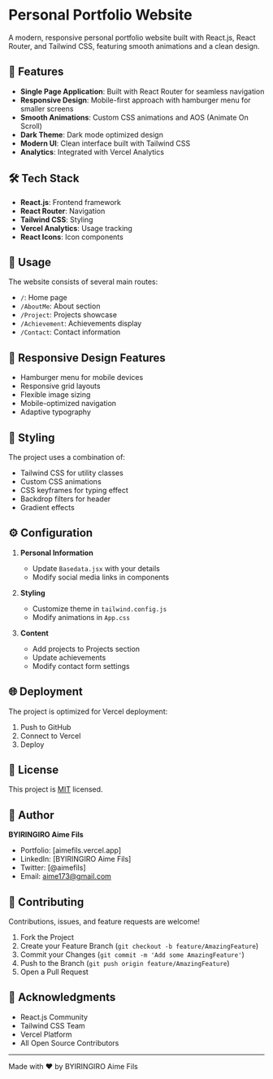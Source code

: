 # Personal Portfolio Website

A modern, responsive personal portfolio website built with React.js, React Router, and Tailwind CSS, featuring smooth animations and a clean design.

## 🚀 Features

- **Single Page Application**: Built with React Router for seamless navigation
- **Responsive Design**: Mobile-first approach with hamburger menu for smaller screens
- **Smooth Animations**: Custom CSS animations and AOS (Animate On Scroll)
- **Dark Theme**: Dark mode optimized design
- **Modern UI**: Clean interface built with Tailwind CSS
- **Analytics**: Integrated with Vercel Analytics

## 🛠️ Tech Stack

- **React.js**: Frontend framework
- **React Router**: Navigation
- **Tailwind CSS**: Styling
- **Vercel Analytics**: Usage tracking
- **React Icons**: Icon components


## 🔧 Usage

The website consists of several main routes:
- `/`: Home page
- `/AboutMe`: About section
- `/Project`: Projects showcase
- `/Achievement`: Achievements display
- `/Contact`: Contact information

## 📱 Responsive Design Features

- Hamburger menu for mobile devices
- Responsive grid layouts
- Flexible image sizing
- Mobile-optimized navigation
- Adaptive typography

## 🎨 Styling

The project uses a combination of:
- Tailwind CSS for utility classes
- Custom CSS animations
- CSS keyframes for typing effect
- Backdrop filters for header
- Gradient effects

## ⚙️ Configuration

1. **Personal Information**
   - Update `Basedata.jsx` with your details
   - Modify social media links in components

2. **Styling**
   - Customize theme in `tailwind.config.js`
   - Modify animations in `App.css`

3. **Content**
   - Add projects to Projects section
   - Update achievements
   - Modify contact form settings

## 🌐 Deployment

The project is optimized for Vercel deployment:

1. Push to GitHub
2. Connect to Vercel
3. Deploy

## 📝 License

This project is [MIT](LICENSE) licensed.

## 👤 Author

**BYIRINGIRO Aime Fils**

- Portfolio: [aimefils.vercel.app]
- LinkedIn: [BYIRINGIRO Aime Fils]
- Twitter: [@aimefils]
- Email: aime173@gmail.com

## 🤝 Contributing

Contributions, issues, and feature requests are welcome!

1. Fork the Project
2. Create your Feature Branch (`git checkout -b feature/AmazingFeature`)
3. Commit your Changes (`git commit -m 'Add some AmazingFeature'`)
4. Push to the Branch (`git push origin feature/AmazingFeature`)
5. Open a Pull Request

## 💫 Acknowledgments

- React.js Community
- Tailwind CSS Team
- Vercel Platform
- All Open Source Contributors

---
Made with ❤️ by BYIRINGIRO Aime Fils
